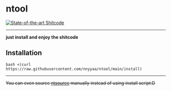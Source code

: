 # ntool
[![State-of-the-art Shitcode](https://img.shields.io/static/v1?label=State-of-the-art&message=Shitcode&color=7B5804)](https://github.com/trekhleb/state-of-the-art-shitcode)  

---

**just install and enjoy the shitcode**  

## Installation
```
bash <(curl https://raw.githubusercontent.com/nnyyaa/ntool/main/install)
```  

---

~~You can even source [ntsource](https://github.com/nya-main/ntool/blob/main/ntsource) manually instead of using install script:D~~
